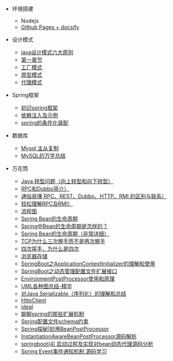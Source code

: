 - 环境搭建
  - Nodejs
  - [Github Pages + docsify](java/docsify/docsify.md)
- 设计模式
  - [java设计模式六大原则](desgin-pattern/principle.md)
  - [第一章节](desgin-pattern/Java面试必备：手写单例模式.md)
  - [工厂模式](desgin-pattern/工厂模式超详解（代码示例）.md)
  - [原型模式](desgin-pattern/设计模式之原型模式.md)
  - [代理模式](desgin-pattern/设计模式之代理模式.md)

- Spring框架

  - [初识spring框架](spring/【10分钟学Spring】：（一）初识Spring框架.md)
  - [依赖注入及示例](spring/【10分钟学Spring】：（二）一文搞懂spring依赖注入（DI）.md)
  - [spring的条件化装配](spring/【10分钟学Spring】：（三）你了解spring的高级装配吗_条件化装配bean.md)

- 数据库
  - [Mysql 主从复制](java/mysql/replication.md)
  - [MySQL的万字总结](java/mysql/summary.md)
  
- 万花筒
  - [Java 转型问题（向上转型和向下转型）](java/bases/transformation.md)
  - [RPC和Dubbo简介）](java/bases/rpcAndDubbo.md)
  - [通俗易懂 RPC、REST、Dubbo、HTTP、RMI 的区别与联系）](java/bases/rpc.md)
  - [轻松理解RPC及RMI）](java/bases/rpcAndRmi.md)
  - [流程图](java/bases/rpcAndRmi.md)
  - [Spring Bean的生命周期](java/bases/springBean/lifeCycleOfSpringBean.md)
  - [Spring中Bean的生命周期是怎样的？](java/bases/springBean/lifeCycleOfSpringBean1.md)
  - [Spring Bean的生命周期（非常详细）](java/bases/springBean/lifeCycleOfSpringBean2.md)
  - [TCP为什么三次握手而不是两次握手](java/bases/TCP/threeHands.md)
  - [四次挥手，为什么是四次](java/bases/TCP/fourWaves.md)
  - [浏览器存储](java/bases/browser/browserStorage.md)
  - [SpringBoot之ApplicationContextInitializer的理解和使用](java/bases/springBoot/applicationContextInitializer.md)
  - [SpringBoot之动态管理配置文件扩展接口](java/bases/springBoot/environmentPostProcessor.md)
  - [EnvironmentPostProcessor使用和原理](java/bases/springBoot/environmentPostProcessor2.md)
  - [UML各种图总结-精华](java/bases/UML/uml.md)
  - [对Java Serializable（序列化）的理解和总结](java/bases/serializable/serializable.md)
  - [HttpClient](java/bases/httpclient/httpclient.md)
  - [ideal](java/bases/ideal/ideal.md)
  - [聊聊spring的那些扩展机制](java/bases/springBean/lifeCycleOfSpringBean3.md)
  - [Spring配置文件schema约束](java/bases/springSchemal/springSchemal.md)
  - [Spring探秘|妙用BeanPostProcessor](java/bases/springBean/lifeCycleOfSpringBean4.md)
  - [InstantiationAwareBeanPostProcessor源码解析](java/bases/springBean/lifeCycleOfSpringBean5.md)
  - [springboot(4) 启动过程及实现对bean动态代理源码分析](java/bases/springBean/lifeCycleOfSpringBean6.md)
  - [Spring Event事件通知机制 源码学习](java/bases/event/springEvent.md)
